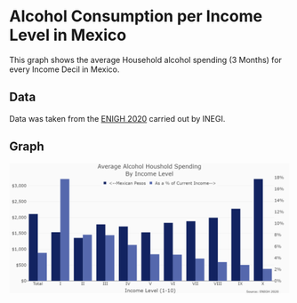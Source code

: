 # Alcohol Consumption per Income Level in Mexico 

This graph shows the average Household alcohol spending (3 Months) for every Income Decil in Mexico. 

## Data 

Data was taken from the [ENIGH 2020](https://www.inegi.org.mx/programas/enigh/nc/2020/) carried out by INEGI. 

## Graph
![Alcohol Spending per Income Level](https://github.com/PedroToL/TidyData/blob/main/26-08-2021%20(Alcohol%20Consumption)/plot.png)

